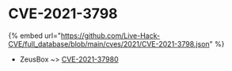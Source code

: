 # CVE-2021-3798
{% embed url="https://github.com/Live-Hack-CVE/full_database/blob/main/cves/2021/CVE-2021-3798.json" %}

* ZeusBox ~> [CVE-2021-37980](https://www.alice-snow.ru/2021/database/cve-2021-3798/cve-2021-37980-zeusbox)